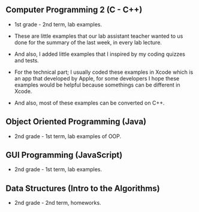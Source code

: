 ## Computer Programming 2 (C - C++)

* 1st grade - 2nd term, lab examples.

* These are little examples that our lab assistant teacher wanted to us done for the summary of the last week, in every lab lecture. 


* And also, I added little examples that I inspired by my coding quizzes and tests.


* For the technical part; I usually coded these examples in Xcode which is an app that developed by Apple, for some developers I hope these examples would be helpful because somethings can be different in Xcode.

* And also, most of these examples can be converted on C++.

## Object Oriented Programming (Java)

* 2nd grade - 1st term, lab examples of OOP.

## GUI Programming (JavaScript)

* 2nd grade - 1st term, lab examples.

## Data Structures (Intro to the Algorithms)

* 2nd grade - 2nd term, homeworks.